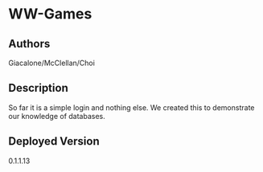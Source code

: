 # WW-Games
## Authors
Giacalone/McClellan/Choi
## Description
So far it is a simple login and nothing else. We created this to demonstrate our knowledge of databases.
## Deployed Version
0.1.1.13
